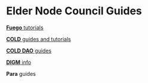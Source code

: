 # Elder Node Council Guides

[<b>Fuego</b> tutorials](https://github.com/usexfg/Guides/wiki)

[<b>COLD</b> guides and tutorials](https://github.com/usexfg/COLD-DAO/wiki)

[<b>COLD DAO</b> guides](https://github.com/usexfg/COLD-DAO/wiki)

[<b>DIGM</b> info](https://bitcointalk.org/index.php?topic=5285130.msg55474706#msg55474706)

<b>Para</b> guides
